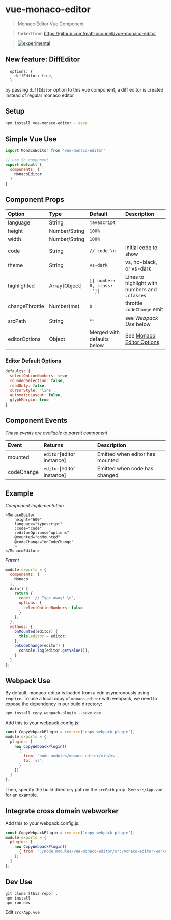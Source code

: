 # vue-monaco-editor

> Monaco Editor Vue Component

> forked from https://github.com/matt-oconnell/vue-monaco-editor

> [![experimental](http://badges.github.io/stability-badges/dist/experimental.svg)](http://github.com/badges/stability-badges)

## New feature: DiffEditor

```
  options: {
    diffEditor: true,
  }
```

by passing `diffEditor` option to this vue component, a diff editor is created instead of regular monaco editor

## Setup

``` bash
npm install vue-monaco-editor --save
```

## Simple Vue Use

```js
import MonacoEditor from 'vue-monaco-editor'

// use in component
export default {
  components: {
    MonacoEditor
  }
}
```

## Component Props

| Option        | Type          | Default | Description
|:-------------|:-------------|:-------|:-------|
| language      | String        | `javascript` | |
| height        | Number/String | `100%` ||
| width | Number/String | `100%` ||
| code | String | `// code \n` | Initial code to show |
| theme | String | `vs-dark` | vs, hc-black, or vs-dark |
| highlighted | Array[Object] | `[{ number: 0, class: ''}]` | Lines to highlight with numbers and `.classes` |
| changeThrottle | Number(ms) | `0` |  throttle `codeChange` emit |
|srcPath| String | `""` | see *Webpack Use* below
| editorOptions | Object | Merged with defaults below | See [Monaco Editor Options](https://microsoft.github.io/monaco-editor/api/interfaces/monaco.editor.ieditorconstructionoptions.html) |

### Editor Default Options
```js
defaults: {
  selectOnLineNumbers: true,
  roundedSelection: false,
  readOnly: false,
  cursorStyle: 'line',
  automaticLayout: false,
  glyphMargin: true
}
```

## Component Events

*These events are available to parent component*

| Event        | Returns          | Description
|:-------------|:-------------|:-------|
|mounted|`editor`[editor instance]|Emitted when editor has mounted|
|codeChange|`editor`[editor instance]|Emitted when code has changed|

## Example

*Component Implementation*
```vue
<MonacoEditor
    height="600"
    language="typescript"
    :code="code"
    :editorOptions="options"
    @mounted="onMounted"
    @codeChange="onCodeChange"
    >
</MonacoEditor>
```

*Parent*
```js
module.exports = {
  components: {
    Monaco
  },
  data() {
    return {
      code: '// Type away! \n',
      options: {
        selectOnLineNumbers: false
      }
    };
  },
  methods: {
    onMounted(editor) {
      this.editor = editor;
    },
    onCodeChange(editor) {
      console.log(editor.getValue());
    }
  }
};
```

## Webpack Use

By default, monaco-editor is loaded from a cdn asyncronously using `require`. To use a local copy of `monaco-editor` with webpack, we need to expose the dependency in our build directory:

`npm install copy-webpack-plugin --save-dev`

Add this to your webpack.config.js:

```js
const CopyWebpackPlugin = require('copy-webpack-plugin');
module.exports = {
  plugins: [
    new CopyWebpackPlugin([
      {
        from: 'node_modules/monaco-editor/min/vs',
        to: 'vs',
      }
    ])
  ]
};
```

Then, specify the build directory path in the `srcPath` prop. See `src/App.vue` for an example.

## Integrate cross domain webworker

Add this to your webpack.config.js:

```js
const CopyWebpackPlugin = require('copy-webpack-plugin');
module.exports = {
  plugins: [
    new CopyWebpackPlugin([
      { from: './node_modules/vue-monaco-editor/src/monaco-editor-worker-loader-proxy.js' }
    ])
  ]
};
```

## Dev Use

```
git clone [this repo] .
npm install
npm run dev
```

Edit `src/App.vue`
